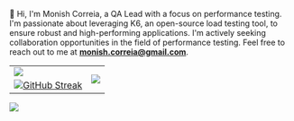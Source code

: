 👋 Hi, I'm Monish Correia, a QA Lead with a focus on performance testing. I'm passionate about leveraging K6, an open-source load testing tool, to ensure robust and high-performing applications. I'm actively seeking collaboration opportunities in the field of performance testing. Feel free to reach out to me at **monish.correia@gmail.com**.

<!---
monishcorreia/monishcorreia is a ✨ special ✨ repository because its `README.md` (this file) appears on your GitHub profile.
You can click the Preview link to take a look at your changes.
--->
<table>
  <tr>
    <td>
      <img src="https://github-readme-stats.vercel.app/api?username=monishcorreia&show_icons=true&locale=en&theme=tokyonight" />
    </td>
    <td rowspan="2">
      <img src="https://github-readme-stats.vercel.app/api/top-langs/?username=monishcorreia&langs_count=8&theme=tokyonight" />
    </td>
  <tr>
    <td>
      <a href="https://git.io/streak-stats"><img src="https://github-readme-streak-stats.herokuapp.com?user=monishcorreia&theme=tokyonight" alt="GitHub Streak" />
      </a>
    </td>
  </tr>
</table>
<img src="https://activity-graph.herokuapp.com/graph?user=monishcorreia&theme=material-palenight&area=true" />
